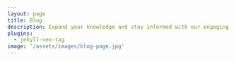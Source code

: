 ```yaml
---
layout: page
title: Blog
description: Expand your knowledge and stay informed with our engaging blog posts.
plugins:
  - jekyll-seo-tag
image: '/assets/images/blog-page.jpg'
---
```


